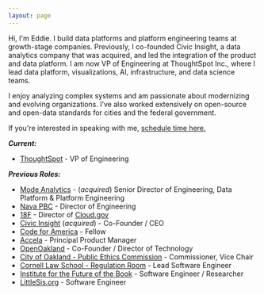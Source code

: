 ```yaml
---
layout: page 
---
```


Hi, I'm Eddie. I build data platforms and platform engineering teams at growth-stage companies. Previously, I co-founded Civic Insight, a data analytics company that was acquired, and led the integration of the product and data platform. I am now VP of Engineering at ThoughtSpot Inc., where I lead data platform, visualizations, AI, infrastructure, and data science teams. 

I enjoy analyzing complex systems and am passionate about modernizing and evolving organizations. I’ve also worked extensively on open-source and open-data standards for cities and the federal government.

If you're interested in speaking with me, <a href="https://tidycal.com/eddietejeda/30-minute-meeting">schedule time here.</a>

***Current:***

  - [ThoughtSpot](https://thoughtspot.com) - VP of Engineering

***Previous Roles:***

  - [Mode Analytics](https://mode.com) - (*acquired*) Senior Director of Engineering, Data Platform & Platform Engineering
  - [Nava PBC](https://navapbc.com) - Director of Engineering
  - [18F](https://18f.gsa.gov) - Director of [Cloud.gov](https://cloud.gov)
  - [Civic Insight](http://civicinsight.com) (*acquired*) - Co-Founder / CEO 
  - [Code for America](https://www.codeforamerica.org) - Fellow 
  - [Accela](http://accela.com) - Principal Product Manager 
  - [OpenOakland](http://openoakland.org) - Co-Founder / Director of Technology 
  - [City of Oakland - Public Ethics Commission](https://www.oaklandca.gov/boards-commissions/public-ethics-commission) - Commissioner, Vice Chair 
  - [Cornell Law School - Regulation Room](https://web.archive.org/web/20120620221618/http://regulationroom.org/about/) - Lead Software Engineer
  - [Institute for the Future of the Book](http://futureofthebook.org) - Software Engineer / Researcher 
  - [LittleSis.org](https://littlesis.org) - Software Engineer
